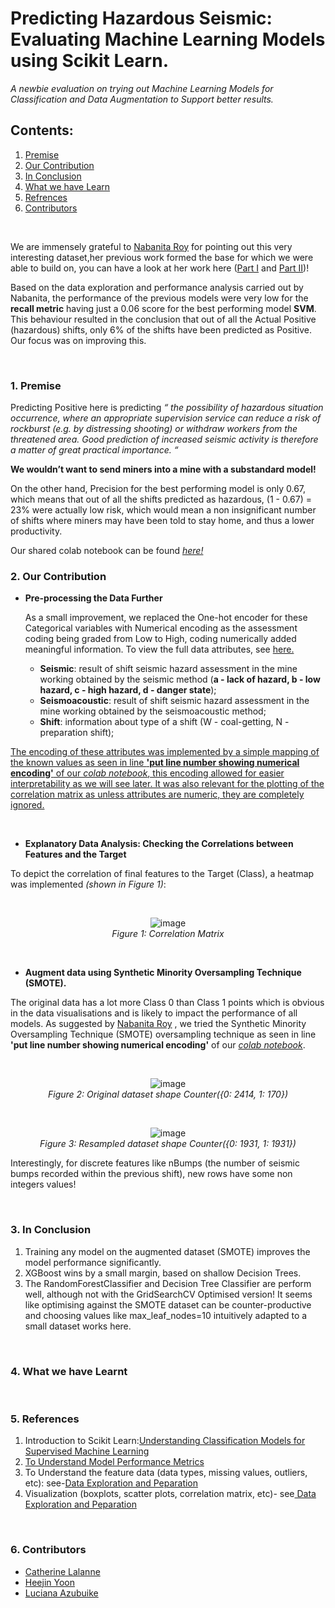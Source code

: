 <h1> Predicting Hazardous Seismic: Evaluating Machine Learning Models using Scikit Learn.</h1>
<em>A newbie evaluation on trying out Machine Learning Models for Classification and Data Augmentation to Support better results.</em>

## Contents:
1. [Premise](#pre)<br/>
2. [Our Contribution](#our)<br/>
3. [In Conclusion](#con)<br/>
4. [What we have Learn](#learnt)<br/>
5. [Refrences](#ref)<br/>
6. [Contributors](#contributor)<br/>

<br/>
<p>We are immensely grateful to  <a href="https://www.linkedin.com/in/nabanita-roy/">Nabanita Roy</a> for pointing out this very interesting dataset,her previous work formed the base for which we were able to build on, you can have a look at her work here (<a href="https://towardsdatascience.com/predicting-hazardous-seismic-bumps-using-supervised-classification-algorithms-part-i-2c5d21f379bc">Part I</a> and <a href="https://towardsdatascience.com/predicting-hazardous-seismic-bumps-part-ii-training-supervised-classifier-models-and-8b9104b611b0">Part II</a>)!<br/>
 
Based on the data exploration and performance analysis carried out by Nabanita, the performance of the previous models were very low for the <b>recall metric</b> having just a 0.06 score for the best performing model <b>SVM</b>. This behaviour resulted in the conclusion that out of all the Actual Positive (hazardous) shifts, only 6% of the shifts have been predicted as Positive. Our focus was on improving this.</p><br/>

### <a name="pre">1. Premise</a>
Predicting Positive here is predicting <em>“ the possibility of hazardous situation occurrence, where an appropriate supervision service can reduce a risk of rockburst (e.g. by distressing shooting) or withdraw workers from the threatened area. Good prediction of increased seismic activity is therefore a matter of great practical importance. “</em><br/>

<b>We wouldn’t want to send miners into a mine with a substandard model!</b>

On the other hand, Precision for the best performing model is only 0.67, which means that out of all the shifts predicted as hazardous, (1 - 0.67) = 23% were actually low risk, which would mean a non insignificant number of shifts where miners may have been told to stay home, and thus a lower productivity.  

Our shared colab notebook can be found <a href="https://colab.research.google.com/drive/1fIvMom1iQUPN7K_ODtnq9Kb41ZfKH_xK#scrollTo=_25QD437NyrA"><em>here!</em></a><br/>

### <a name="our">2. Our Contribution</a>
<ul>
 <li><b>Pre-processing the Data Further</b></li>
 <p>As a small improvement, we replaced the One-hot encoder for these Categorical variables with Numerical encoding as the assessment coding being graded from Low to High, coding numerically added meaningful information. To view the full data attributes, see <a href="https://archive.ics.uci.edu/ml/datasets/seismic-bumps">here.</a></p>
 <ul>
  <li><b>Seismic</b>: result of shift seismic hazard assessment in the mine working obtained by the seismic
   method (<b>a - lack of hazard, b - low hazard, c - high hazard, d - danger state</b>);</li>
  <li><b>Seismoacoustic</b>: result of shift seismic hazard assessment in the mine working obtained by the
seismoacoustic method;</li>
  <li><b>Shift</b>: information about type of a shift (W - coal-getting, N -preparation shift);</li>
 </ul>
</ul>
<p><ins>The encoding of these attributes was implemented by a simple mapping of the known values as seen in line <b>'put line number showing numerical encoding'</b> of our <a href="https://colab.research.google.com/drive/1fIvMom1iQUPN7K_ODtnq9Kb41ZfKH_xK#scrollTo=_25QD437NyrA"><em>colab notebook</em></a>, this encoding allowed for easier interpretability as we will see later. It was also relevant for the plotting of the correlation matrix as unless attributes are numeric, they are completely ignored.</ins></p>
<br/>
<ul>
 <li><b>Explanatory Data Analysis: Checking the Correlations between Features and the Target</b></li>
</ul>
 <p> To depict the correlation of final features to the Target (Class), a  heatmap was implemented <em>(shown in Figure 1)</em>:</p>
 <br/>
 <p align="center">
 <img src="https://user-images.githubusercontent.com/69084008/95680839-409dfc80-0bd4-11eb-9dd7-3cf5567a2786.png" alt="image"/>
 <br/>
    <em>Figure 1: Correlation Matrix</em>
 </p>
 <br/>
<ul>
 <li><b>Augment data using Synthetic Minority Oversampling Technique (SMOTE).</b></li>
</ul>
 <p>The original data has a lot more Class 0 than Class 1 points which is obvious in the data visualisations and is likely to impact the performance of all models. As suggested by  <a href="https://www.linkedin.com/in/nabanita-roy/">Nabanita Roy</a> , we tried the Synthetic Minority Oversampling Technique (SMOTE) oversampling technique as seen in line <b>'put line number showing numerical encoding'</b> of our <a href="https://colab.research.google.com/drive/1fIvMom1iQUPN7K_ODtnq9Kb41ZfKH_xK#scrollTo=_25QD437NyrA"><em>colab notebook</em></a>.</p>
 <br/>
 <p align="center">
 <img src="https://user-images.githubusercontent.com/69084008/95685532-5caf9700-0bf0-11eb-94d1-933a09980287.png" alt="image"/>
 <br/>
    <em>Figure 2: Original dataset shape Counter({0: 2414, 1: 170})</em>
 </p>
 <br/>
 <p align="center">
 <img src="https://user-images.githubusercontent.com/69084008/95685598-b0ba7b80-0bf0-11eb-857a-7d1858150f8b.png" alt="image"/>
 <br/>
    <em>Figure 3: Resampled dataset shape Counter({0: 1931, 1: 1931})</em>
 </p>
 <p>Interestingly, for discrete features like nBumps (the number of seismic bumps recorded within the previous shift), new rows have some non integers values!</p><br/>

### <a name="con"> 3. In Conclusion</a>
<ol>
 <li>Training any model on the augmented dataset (SMOTE) improves the model performance significantly.</li>
 <li>XGBoost wins by a small margin, based on shallow Decision Trees.</li>
 <li>The RandomForestClassifier and Decision Tree Classifier are perform well, although not with the GridSearchCV Optimised version! It seems like optimising against the SMOTE dataset can be counter-productive and choosing values like max_leaf_nodes=10 intuitively adapted to a small dataset works here.</li>
</ol><br/>

### <a name="learnt">4. What we have Learnt</a>

<br/>

### <a name="ref">5. References</a>
<ol>
 <li>Introduction to Scikit Learn:<a href="https://scikit-learn.org/stable/supervised_learning.html#supervised-learning">Understanding Classification Models for Supervised Machine Learning</a></li>
 <li><a href="https://medium.com/@MohammedS/performance-metrics-for-classification-problems-in-machine-learning-part-i-b085d432082b">To Understand Model Performance Metrics</a></li>
 <li>To Understand the feature data (data types, missing values, outliers, etc): see-<a href="https://towardsdatascience.com/predicting-hazardous-seismic-bumps-using-supervised-classification-algorithms-part-i-2c5d21f379bc">Data Exploration and Peparation</a></li>
 <li>Visualization (boxplots, scatter plots, correlation matrix, etc)- see<a href="https://towardsdatascience.com/predicting-hazardous-seismic-bumps-using-supervised-classification-algorithms-part-i-2c5d21f379bc"> Data Exploration and Peparation</a></li>
</ol><br/>

### <a name="contributor">6. Contributors</a>
<ul>
  <li><a href="https://www.linkedin.com/in/catherine-lalanne-85b5ba/">Catherine Lalanne</a></li>
  <li><a href="https://www.linkedin.com/in/heejin-yoon-429837190/">Heejin Yoon</a></li>
  <li><a href="https://www.linkedin.com/in/i-am-luciana-azubuike/">Luciana Azubuike</a></li>
</ul>
<br/>

